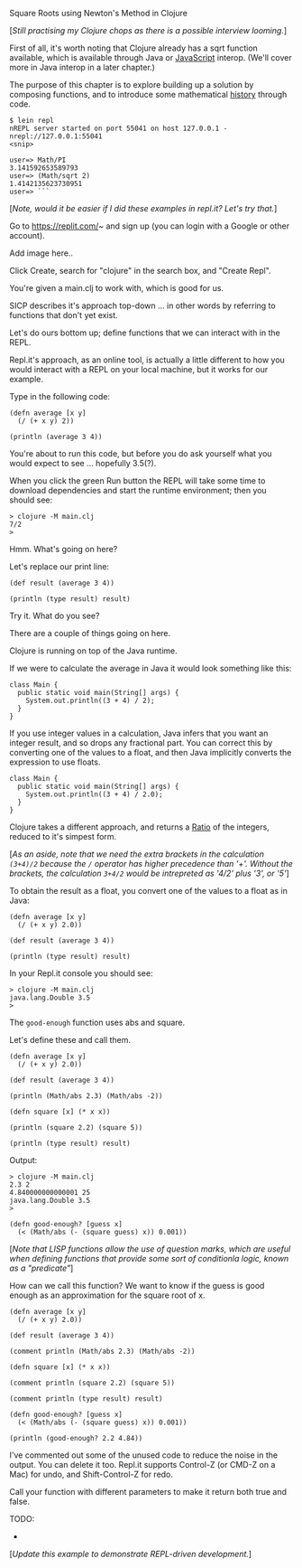 Square Roots using Newton's Method in Clojure

[_Still practising my Clojure chops as there is a possible interview looming._]

First of all, it's worth noting that Clojure already has a sqrt function available, which is available through Java or [JavaScript](https://developer.mozilla.org/en-US/docs/Web/JavaScript/Reference/Global_Objects/Math) interop. (We'll cover more in Java interop in a later chapter.)

The purpose of this chapter is to explore building up a solution by composing functions, and to introduce some mathematical [history](https://en.wikipedia.org/wiki/Newton%27s_method#History) through code.

```
$ lein repl
nREPL server started on port 55041 on host 127.0.0.1 - nrepl://127.0.0.1:55041
<snip>

user=> Math/PI
3.141592653589793
user=> (Math/sqrt 2)
1.4142135623730951
user=> ```
```

[_Note, would it be easier if I did these examples in repl.it? Let's try that._]

Go to https://replit.com/~ and sign up (you can login with a Google or other account).

Add image here..

Click Create, search for "clojure" in the search box, and "Create Repl".

You're given a main.clj to work with, which is good for us.

SICP describes it's approach top-down ... in other words by referring to functions that don't yet exist.

Let's do ours bottom up; define functions that we can interact with in the REPL.

Repl.it's approach, as an online tool, is actually a little different to how you would interact with a REPL on your local machine, but it works for our example.

Type in the following code:

```
(defn average [x y]
  (/ (+ x y) 2))

(println (average 3 4))
```

You're about to run this code, but before you do ask yourself what you would expect to see ... hopefully 3.5(?).

When you click the green Run button the REPL will take some time to download dependencies and start the runtime environment; then you should see:

```
> clojure -M main.clj
7/2
> 
```

Hmm. What's going on here?

Let's replace our print line:

```
(def result (average 3 4))

(println (type result) result)
```

Try it. What do you see? 

There are a couple of things going on here.

Clojure is running on top of the Java runtime.

If we were to calculate the average in Java it would look something like this:

```
class Main {
  public static void main(String[] args) {
    System.out.println((3 + 4) / 2);
  }
}
```

If you use integer values in a calculation, Java infers that you want an integer result, and so drops any fractional part. You can correct this by converting one of the values to a float, and then Java implicitly converts the expression to use floats.

```
class Main {
  public static void main(String[] args) {
    System.out.println((3 + 4) / 2.0);
  }
}
```

Clojure takes a different approach, and returns a [Ratio](https://clojure.org/reference/data_structures) of the integers, reduced to it's simpest form.

[_As an aside, note that we need the extra brackets in the calculation `(3+4)/2` because the `/` operator has higher precedence than '+'. Without the brackets, the calculation `3+4/2` would be intrepreted as '4/2' plus '3', or '5'_]

To obtain the result as a float, you convert one of the values to a float as in Java:

```
(defn average [x y]
  (/ (+ x y) 2.0))

(def result (average 3 4))

(println (type result) result)
```

In your Repl.it console you should see:

```
> clojure -M main.clj
java.lang.Double 3.5
> 
```

The `good-enough` function uses abs and square.

Let's define these and call them.

```
(defn average [x y]
  (/ (+ x y) 2.0))

(def result (average 3 4))

(println (Math/abs 2.3) (Math/abs -2))

(defn square [x] (* x x))

(println (square 2.2) (square 5))

(println (type result) result)
```

Output:

```
> clojure -M main.clj
2.3 2
4.840000000000001 25
java.lang.Double 3.5
> 
```

```
(defn good-enough? [guess x]
  (< (Math/abs (- (square guess) x)) 0.001))
```

[_Note that LISP functions allow the use of question marks, which are useful when defining functions that provide some sort of conditionla logic, known as a "predicate"_]

How can we call this function? We want to know if the guess is good enough as an approximation for the square root of x.

```
(defn average [x y]
  (/ (+ x y) 2.0))

(def result (average 3 4))

(comment println (Math/abs 2.3) (Math/abs -2))

(defn square [x] (* x x))

(comment println (square 2.2) (square 5))

(comment println (type result) result)

(defn good-enough? [guess x]
  (< (Math/abs (- (square guess) x)) 0.001))

(println (good-enough? 2.2 4.84))
```

I've commented out some of the unused code to reduce the noise in the output. You can delete it too. Repl.it supports Control-Z (or CMD-Z on a Mac) for undo, and Shift-Control-Z for redo.

Call your function with different parameters to make it return both true and false.











TODO:

- 
[_Update this example to demonstrate REPL-driven development._]